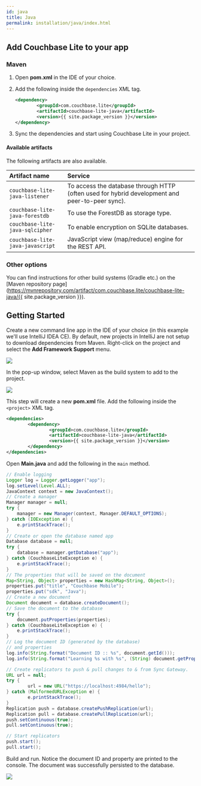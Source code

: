 ```yaml
---
id: java
title: Java
permalink: installation/java/index.html
---
```


## Add Couchbase Lite to your app

### Maven

1. Open **pom.xml** in the IDE of your choice.
2. Add the following inside the `dependencies` XML tag.

	```xml
	<dependency>
			<groupId>com.couchbase.lite</groupId>
			<artifactId>couchbase-lite-java</artifactId>
			<version>{{ site.package_version }}</version>
	</dependency>
	```

3. Sync the dependencies and start using Couchbase Lite in your project.

#### Available artifacts

The following artifacts are also available.

|Artifact name|Service|
|:---------------------|:------|
|`couchbase-lite-java-listener`|To access the database through HTTP (often used for hybrid development and peer-to-peer sync).|
|`couchbase-lite-java-forestdb`|To use the ForestDB as storage type.|
|`couchbase-lite-java-sqlcipher`|To enable encryption on SQLite databases.|
|`couchbase-lite-java-javascript`|JavaScript view (map/reduce) engine for the REST API.|

### Other options

You can find instructions for other build systems (Gradle etc.) on the [Maven repository page](https://mvnrepository.com/artifact/com.couchbase.lite/couchbase-lite-java/{{ site.package_version }}).

## Getting Started

Create a new command line app in the IDE of your choice (in this example we'll use IntelliJ IDEA CE). By default, new 
projects in IntelliJ are not setup to download dependencies from Maven. Right-click on the project and select the **Add Framework Support** menu.

<img src="../img/intellij-maven-support.png" class=center-image />

In the pop-up window, select Maven as the build system to add to the project.

<img src="../img/maven-popup.png" class=center-image />

This step will create a new **pom.xml** file. Add the following inside the `<project>` XML tag.

```xml
<dependencies>
		<dependency>
				<groupId>com.couchbase.lite</groupId>
				<artifactId>couchbase-lite-java</artifactId>
				<version>{{ site.package_version }}</version>
		</dependency>
</dependencies>
```

Open **Main.java** and add the following in the `main` method.

```java
// Enable logging
Logger log = Logger.getLogger("app");
log.setLevel(Level.ALL);
JavaContext context = new JavaContext();
// Create a manager
Manager manager = null;
try {
    manager = new Manager(context, Manager.DEFAULT_OPTIONS);
} catch (IOException e) {
    e.printStackTrace();
}
// Create or open the database named app
Database database = null;
try {
    database = manager.getDatabase("app");
} catch (CouchbaseLiteException e) {
    e.printStackTrace();
}
// The properties that will be saved on the document
Map<String, Object> properties = new HashMap<String, Object>();
properties.put("title", "Couchbase Mobile");
properties.put("sdk", "Java");
// Create a new document
Document document = database.createDocument();
// Save the document to the database
try {
    document.putProperties(properties);
} catch (CouchbaseLiteException e) {
    e.printStackTrace();
}
// Log the document ID (generated by the database)
// and properties
log.info(String.format("Document ID :: %s", document.getId()));
log.info(String.format("Learning %s with %s", (String) document.getProperty("title"), (String) document.getProperty("sdk")));

// Create replicators to push & pull changes to & from Sync Gateway.
URL url = null;
try {
		url = new URL("https://localhost:4984/hello");
} catch (MalformedURLException e) {
		e.printStackTrace();
}
Replication push = database.createPushReplication(url);
Replication pull = database.createPullReplication(url);
push.setContinuous(true);
pull.setContinuous(true);

// Start replicators
push.start();
pull.start();
```

Build and run. Notice the document ID and property are printed to the console. The document was successfully persisted to the database.

<img src="../img/java-log-results.png" class=center-image />
